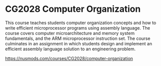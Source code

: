 # CG2028 Computer Organization

This course teaches students computer organization concepts and how to write efficient microprocessor programs using assembly language. The course covers computer microarchitecture and memory system fundamentals, and the ARM microprocessor instruction set. The course culminates in an assignment in which students design and implement an efficient assembly language solution to an engineering problem.

https://nusmods.com/courses/CG2028/computer-organization
